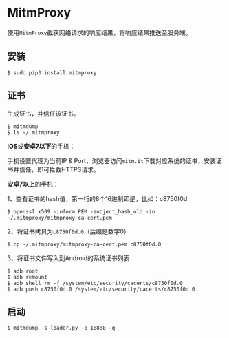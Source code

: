 # MitmProxy

使用`MitmProxy`截获网络请求的响应结果，将响应结果推送至服务端。

## 安装
```
$ sudo pip3 install mitmproxy
```

## 证书

生成证书，并信任该证书。
```
$ mitmdump
$ ls ~/.mitmproxy
```

**IOS**或**安卓7以下**的手机：

手机设置代理为当前IP & Port，浏览器访问`mitm.it`下载对应系统的证书，安装证书并信任，即可拦截HTTPS请求。

**安卓7以上**的手机：

1、查看证书的hash值，第一行的8个16进制即是，比如：c8750f0d
```
$ openssl x509 -inform PEM -subject_hash_old -in  ~/.mitmproxy/mitmproxy-ca-cert.pem
```

2、将证书拷贝为`c8750f0d.0`（后缀是数字0）
```
$ cp ~/.mitmproxy/mitmproxy-ca-cert.pem c8750f0d.0
```

3、将证书文件写入到Android的系统证书列表
```
$ adb root 
$ adb remount
$ adb shell rm -f /system/etc/security/cacerts/c8750f0d.0
$ adb push c8750f0d.0 /system/etc/security/cacerts/c8750f0d.0
```

## 启动
```
$ mitmdump -s loader.py -p 18888 -q
```